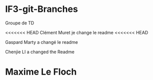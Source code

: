 # IF3-git-Branches
Groupe de TD

<<<<<<< HEAD
Clément Muret je change le readme
<<<<<<< HEAD


Gaspard Marty a changé le readme


Chenjie LI a changed the Readme 

Maxime Le Floch
=======
